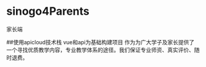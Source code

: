# sinogo4Parents
家长端


##使用apicloud技术栈 vue和api为基础构建项目 作为为广大学子及家长提供了一个寻找优质教学内容，专业教学体系的途径。我们保证专业师资、真实评价、随时退费。
